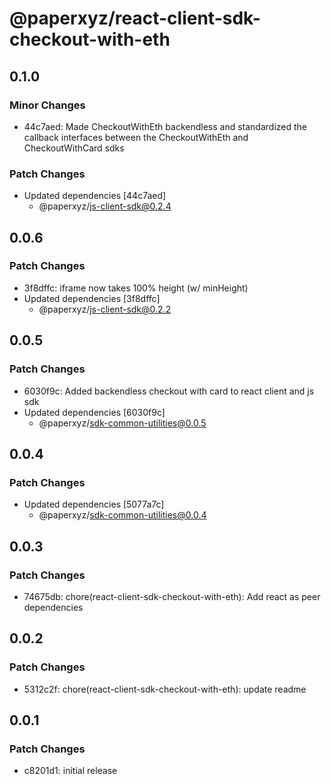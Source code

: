 # @paperxyz/react-client-sdk-checkout-with-eth

## 0.1.0

### Minor Changes

- 44c7aed: Made CheckoutWithEth backendless and standardized the callback interfaces between the CheckoutWithEth and CheckoutWithCard sdks

### Patch Changes

- Updated dependencies [44c7aed]
  - @paperxyz/js-client-sdk@0.2.4

## 0.0.6

### Patch Changes

- 3f8dffc: iframe now takes 100% height (w/ minHeight)
- Updated dependencies [3f8dffc]
  - @paperxyz/js-client-sdk@0.2.2

## 0.0.5

### Patch Changes

- 6030f9c: Added backendless checkout with card to react client and js sdk
- Updated dependencies [6030f9c]
  - @paperxyz/sdk-common-utilities@0.0.5

## 0.0.4

### Patch Changes

- Updated dependencies [5077a7c]
  - @paperxyz/sdk-common-utilities@0.0.4

## 0.0.3

### Patch Changes

- 74675db: chore(react-client-sdk-checkout-with-eth): Add react as peer dependencies

## 0.0.2

### Patch Changes

- 5312c2f: chore(react-client-sdk-checkout-with-eth): update readme

## 0.0.1

### Patch Changes

- c8201d1: initial release
